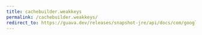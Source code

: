 ```yaml
---
title: cachebuilder.weakkeys
permalink: /cachebuilder.weakkeys/
redirect_to: https://guava.dev/releases/snapshot-jre/api/docs/com/google/common/cache/CacheBuilder.html#weakKeys--
---
```

